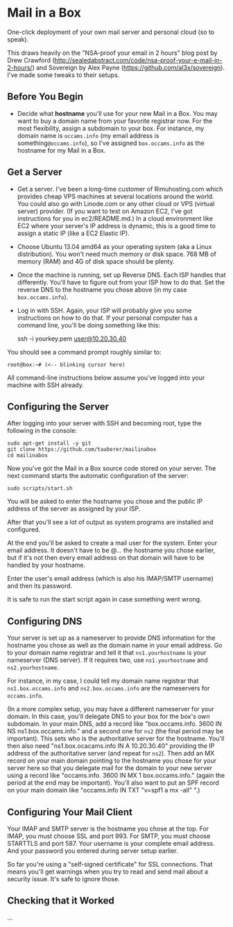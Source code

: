 Mail in a Box
=============

One-click deployment of your own mail server and personal cloud (so to speak).

This draws heavily on the "NSA-proof your email in 2 hours" blog post by Drew Crawford (http://sealedabstract.com/code/nsa-proof-your-e-mail-in-2-hours/) and Sovereign by Alex Payne (https://github.com/al3x/sovereign). I've made some tweaks to their setups.

Before You Begin
----------------

* Decide what **hostname** you'll use for your new Mail in a Box. You may want to buy a domain name from your favorite registrar now. For the most flexibility, assign a subdomain to your box. For instance, my domain name is `occams.info` (my email address is something`@occams.info`), so I've assigned `box.occams.info` as the hostname for my Mail in a Box.

Get a Server
------------

* Get a server. I've been a long-time customer of Rimuhosting.com which provides cheap VPS machines at several locations around the world. You could also go with Linode.com or any other cloud or VPS (virtual server) provider. (If you want to test on Amazon EC2, I've got instructions for you in ec2/README.md.) In a cloud environment like EC2 where your server's IP address is dynamic, this is a good time to assign a static IP (like a EC2 Elastic IP).

* Choose Ubuntu 13.04 amd64 as your operating system (aka a Linux distribution). You won't need much memory or disk space. 768 MB of memory (RAM) and 4G of disk space should be plenty.

* Once the machine is running, set up Reverse DNS. Each ISP handles that differently. You'll have to figure out from your ISP how to do that. Set the reverse DNS to the hostname you chose above (in my case `box.occams.info`).

* Log in with SSH. Again, your ISP will probably give you some instructions on how to do that. If your personal computer has a command line, you'll be doing something like this:

	ssh -i yourkey.pem user@10.20.30.40
	
You should see a command prompt roughly similar to:

	root@box:~# (<-- blinking cursor here)

	
All command-line instructions below assume you've logged into your machine with SSH already.

Configuring the Server
----------------------

After logging into your server with SSH and becoming root, type the following in the console:

	sudo apt-get install -y git
	git clone https://github.com/tauberer/mailinabox
	cd mailinabox
	
Now you've got the Mail in a Box source code stored on your server. The next command starts the automatic configuration of the server:
	
	sudo scripts/start.sh
	
You will be asked to enter the hostname you chose and the public IP address of the server as assigned by your ISP.

After that you'll see a lot of output as system programs are installed and configured.

At the end you'll be asked to create a mail user for the system. Enter your email address. It doesn't have to be @... the hostname you chose earlier, but if it's not then every email address on that domain will have to be handled by your hostname.

Enter the user's email address (which is also his IMAP/SMTP username) and then its password.

It is safe to run the start script again in case something went wrong.

Configuring DNS
---------------

Your server is set up as a nameserver to provide DNS information for the hostname you chose as well as the domain name in your email address. Go to your domain name registrar and tell it that `ns1.yourhostname` is your nameserver (DNS server). If it requires two, use `ns1.yourhostname` and `ns2.yourhostname`.

For instance, in my case, I could tell my domain name registrar that `ns1.box.occams.info` and `ns2.box.occams.info` are the nameservers for `occams.info`.

(In a more complex setup, you may have a different nameserver for your domain. In this case, you'll delegate DNS to your box for the box's own subdomain. In your main DNS, add a record like "box.occams.info. 3600 IN NS ns1.box.occams.info." and a second one for `ns2` (the final period may be important). This sets who is the authoritative server for the hostname. You'll then also need "ns1.box.ocacams.info IN A 10.20.30.40" providing the IP address of the authoritative server (and repeat for `ns2`). Then add an MX record on your main domain pointing to the hostname you chose for your server here so that you delegate mail for the domain to your new server using a record like "occams.info. 3600 IN MX 1 box.occams.info." (again the period at the end may be important). You'll also want to put an SPF record on your main domain like "occams.info IN TXT "v=spf1 a mx -all" ".)

Configuring Your Mail Client
----------------------------

Your IMAP and SMTP server is the hostname you chose at the top. For IMAP, you must choose SSL and port 993. For SMTP, you must choose STARTTLS and port 587. Your username is your complete email address. And your password you entered during server setup earlier.

So far you're using a "self-signed certificate" for SSL connections. That means you'll get warnings when you try to read and send mail about a security issue. It's safe to ignore those.

Checking that it Worked
-----------------------

...



